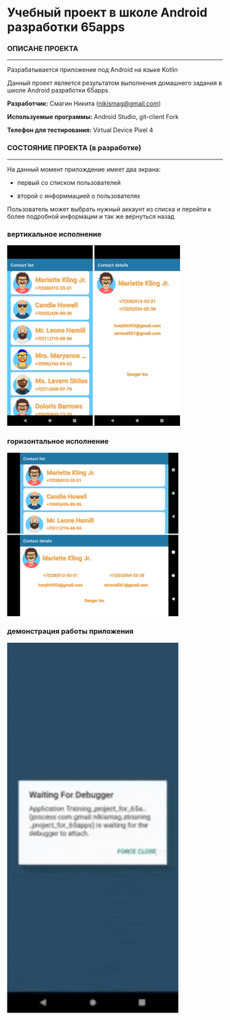 # Учебный проект в школе Android разработки 65apps

### ОПИСАНЕ ПРОЕКТА
________________
Разрабатывается приложение под Android на языке Kotlin

Данный проект является результатом выполнения домашнего задания в школе Android разработки 65apps

**Разработчик:** Смагин Никита (nikismag@gmail.com)

**Используемые программы:** Android Studio, git-client Fork

**Телефон для тестирования:** Virtual Device Pixel 4


### СОСТОЯНИЕ ПРОЕКТА (в разработке)
________________
На данный момент прилождение имеет два экрана:

* первый со списком пользователей

* второй с информмацией о пользователях

Пользователь может выбрать нужный аккаунт из списка и перейти к более подробной информации и так же вернуться назад

### вертикальное исполнение

<img src="img/User1.png" width="200">
<img src="img/User2.png" width="200">

### горизонтальное исполнение

<img src="img/User3.png" width="400">
<img src="img/User4.png" width="400">

### демонстрация работы приложения

<img src="img/User_gif.gif" width="400">
